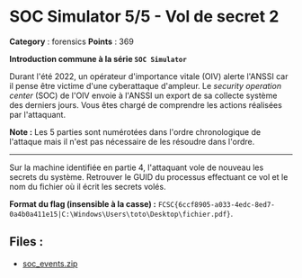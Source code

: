 # SOC Simulator 5/5 - Vol de secret 2

**Category** : forensics
**Points** : 369

**Introduction commune à la série `SOC Simulator`**

Durant l'été 2022, un opérateur d'importance vitale (OIV) alerte l'ANSSI car il pense être victime d'une cyberattaque d'ampleur.
Le _security operation center_ (SOC) de l'OIV envoie à l'ANSSI un export de sa collecte système des derniers jours.
Vous êtes chargé de comprendre les actions réalisées par l'attaquant.

**Note :** Les 5 parties sont numérotées dans l'ordre chronologique de l'attaque mais il n'est pas nécessaire de les résoudre dans l'ordre.

---

Sur la machine identifiée en partie 4, l'attaquant vole de nouveau les secrets du système.
Retrouver le GUID du processus effectuant ce vol et le nom du fichier où il écrit les secrets volés.

**Format du flag (insensible à la casse) :** `FCSC{6ccf8905-a033-4edc-8ed7-0a4b0a411e15|C:\Windows\Users\toto\Desktop\fichier.pdf}`.


## Files : 
 - [soc_events.zip](./soc_events.zip)


